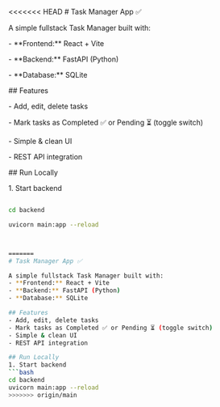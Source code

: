 <<<<<<< HEAD
\# Task Manager App ✅



A simple fullstack Task Manager built with:

\- \*\*Frontend:\*\* React + Vite

\- \*\*Backend:\*\* FastAPI (Python)

\- \*\*Database:\*\* SQLite



\## Features

\- Add, edit, delete tasks

\- Mark tasks as Completed ✅ or Pending ⏳ (toggle switch)

\- Simple \& clean UI

\- REST API integration



\## Run Locally

1\. Start backend  

```bash

cd backend

uvicorn main:app --reload



=======
# Task Manager App ✅

A simple fullstack Task Manager built with:
- **Frontend:** React + Vite
- **Backend:** FastAPI (Python)
- **Database:** SQLite

## Features
- Add, edit, delete tasks
- Mark tasks as Completed ✅ or Pending ⏳ (toggle switch)
- Simple & clean UI
- REST API integration

## Run Locally
1. Start backend  
```bash
cd backend
uvicorn main:app --reload
>>>>>>> origin/main
